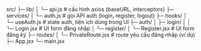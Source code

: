 src/
├─ lib/
│  └─ api.js                  # cấu hình axios (baseURL, interceptors)
├─ services/
│  └─ auth.js                 # gọi API auth (login, register, logout)
├─ hooks/
│  └─ useAuth.js              # state auth, tiện ích dùng trong UI
├─ auth/
│  ├─ login/
│  │  └─ Login.jsx            # UI form đăng nhập
│  └─ register/
│     └─ Register.jsx         # UI form đăng ký
├─ routes/
│  └─ PrivateRoute.jsx        # route yêu cầu đăng nhập (ví dụ)
├─ App.jsx
└─ main.jsx
